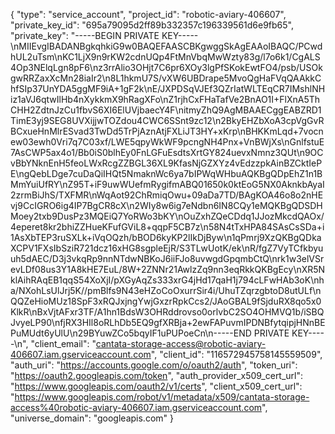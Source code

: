 {
  "type": "service_account",
  "project_id": "robotic-aviary-406607",
  "private_key_id": "695a79095d2ff89b332357c196339561d6e9fb65",
  "private_key": "-----BEGIN PRIVATE KEY-----\nMIIEvgIBADANBgkqhkiG9w0BAQEFAASCBKgwggSkAgEAAoIBAQC/PCwdhUL2uTsm\nKC1LjX9n9rKW2cdnUQp4FtMnVbqMwWzty83g/l7o6k1/CgALS4Op3NElqLgn8pF6\nz3rrAlio3OHjt7C6pr6XOy3lgPfSKokEwtFO4/psb/USOkgwRRZaxXcMn28iaIr2\n8L1hkmU7S/vXW6UBDrape5MvoQgHaFVqQAAkkChfSIp37UnYDA5ggMF9iA+1gF2k\nE/JXPDSqVJEf3QZrIatWLTEqCR7IMshlNHiz1aVJ6qtwIlHb4nXykkmX9hRagXFo\nZ1rjhCxFHaTafVe2BnAO1I+FlXnA5ThCHH2ZdtnJzCu1fbvS6XI6ElUVjbaecY4F\nitmyZhQ9AgMBAAECggEABZRD1TimE3yj9SEG8UVXijjwTOZdou4CWC6SSnt9zc12\n2BkyEHZbXoA3cpVgGvRBCxueHnMlrESvad3TwDd5TrPjAznAtjFXLiJT3HY+xKrp\nBHKKmLqd+7vocnew03ewh0Vri7q7C03xf/LWE5qpyWkWF9pcngNH4Pnx+VnBWjXs\nGnlfstuE7AsCWP5ax4o1/Bb0iS0blhEy0FnLGFuEsdtsXrtGY824uevxNmnz3QUt\n9OCvBbYNknEnH5feoLWxRcgZZBGL36XL9KfasNjGZXYz4vEdzzpkAinBZCktIePE\ngQebLDge7cuDaQiIHQt5NmaknWc6ya7bIPWqWHbuAQKBgQDpEhZ1n1BMmYuiUfRY\nZ95T+iF9uwWUefmRygifmABQ01650k0ktEoG5NX0AknkbAyaI2zrmBiJhS/TXFMR\nWqAot92ChRmiqOwu+09aDa7TD/BAgKOA46o8o2nHEvj9CcIGRO6ig4IP7BgCR8cX\n2WIy8w6ig7eNdbn6IN8CQy1eMQKBgQDSDHMoey2txb9DusPz3MQEiQ7YoRWo3bKY\nOuZxhZQeCDdq1JJozMkcdQAOx/4eperet8kr2bhiZZHueKFufGViL8+qqpF5CB7z\n58N4tTxHPA84SAsCsSDa+i1AsXbTEP3ruSXLk+iVqOQzh/bBOD6kyKP2lIkDjByw\n1qPmrj9XzQKBgQDkaXCPV1FXsIbSziR721dcz16xHG8sgpleEjR/S3TLwUotK/ek\nR/fgZ7VyTCfkbyuuh5dAEC/D3j3vkqRp9nnNTdwNBKoJ6iiFJo8uvwgdGpqmbCtQ\nrk1w3elVSrevLDf08us3Y1A8kHE7EuL/8W+2ZNNr21AwlzZq9nn3eqRkkQKBgEcy\nXR5NklAihRAqEB1qqS54XoXjI/pXGyAqZs333xrG4jHd17qaH1j794cLFwHAb3oK\nha/NXohLsUlJrj5K//pmBlfs9N43eHZoCoOxurrSir4i/UhuTZqrzgbtoD8utULf\nQQZeHioMUz18SpF3xRQJxjngYwjGxzrRpkCcs2/JAoGBAL9fSjduRX8qo5x0KlkR\nBxVjtAFxr3TF/A1hn1BdsW3OHRddrovso0orlvbC2SO4OHMVQ1b/iSBQJvyeLP90\nfjRX3HIl8oRLhDb5EQ9gfXRBja+2ewFAPuvmIPDNBfytqipjHNnBEPuMUdt6yUlU\n29BYuwZCo5bqyIF1uPUPoeCn\n-----END PRIVATE KEY-----\n",
  "client_email": "cantata-storage-access@robotic-aviary-406607.iam.gserviceaccount.com",
  "client_id": "116572945758145559509",
  "auth_uri": "https://accounts.google.com/o/oauth2/auth",
  "token_uri": "https://oauth2.googleapis.com/token",
  "auth_provider_x509_cert_url": "https://www.googleapis.com/oauth2/v1/certs",
  "client_x509_cert_url": "https://www.googleapis.com/robot/v1/metadata/x509/cantata-storage-access%40robotic-aviary-406607.iam.gserviceaccount.com",
  "universe_domain": "googleapis.com"
}
